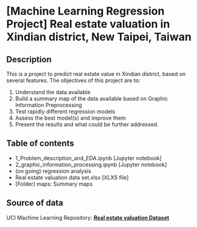 # [Machine Learning Regression Project] Real estate valuation in Xindian district, New Taipei, Taiwan
## Description
This is a project to predict real estate value in Xindian district, based on several features. The objectives of this project are to:
1. Understand the data available
2. Build a summary map of the data available based on Graphic Information Preprocessing
3. Test rapidly different regression models
4. Assess the best model(s) and improve them
5. Present the results and what could be further addressed.

## Table of contents
* 1_Problem_description_and_EDA.ipynb [Jupyter notebook]
* 2_graphic_information_processing.ipynb [Jupyter notebook]
* (on going) regression analysis
* Real estate valuation data set.xlsx [XLXS file]
* [Folder] maps: Summary maps
  
## Source of data
UCI Machine Learning Repository: __[Real estate valuation Dataset](https://archive.ics.uci.edu/ml/datasets/Real+estate+valuation+data+set)__
